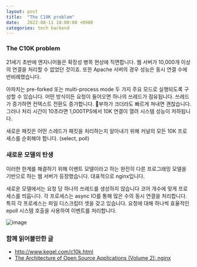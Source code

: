 ```yaml
---
layout: post
title:  "The C10K problem"
date:   2022-08-11 18:00:00 +0900
categories: tech backend
---
```

### The C10K problem
21세기 초반에 엔지니어들은 확장성 병목 현상에 직면합니다. 웹 서버가 10,000개 이상의 연결을 처리할 수 없었던 것이죠. 또한 Apache 서버의 경우 성능은 동시 연결 수에 반비례했습니다.

아파치는 pre-forked 또는 multi-process mode 두 가지 주요 모드로 실행되도록 구성할 수 있습니다. 어떤 방식이든 요청이 들어오면 하나의 쓰레드가 점유됩니다. 쓰레드가 증가하면 컨텍스트 전환도 증가합니다. 부하가 크더라도 빠르게 쳐내면 괜찮습니다. 그러나 처리 시간이 10초라면 1,000TPS에서 10K 연결이 열려 시스템 성능이 저하됩니다.

새로운 패킷은 어떤 스레드가 패킷을 처리하는지 알아내기 위해 커널의 모든 10K 프로세스를 순회해야 합니다. (select, poll)

### 새로운 모델의 탄생
이러한 한계를 해결하기 위해 이벤트 모델이라고 하는 완전히 다른 프로그래밍 모델을 기반으로 하는 웹 서버가 등장했습니다. 대표적으로 nginx입니다.

새로운 모델에서는 요청 당 하나의 쓰레드를 생성하지 않습니다 코어 개수에 맞게 프로세스를 띄웁니다. 각 프로세스는 async IO를 통해 많은 수의 동시 연결을 처리합니다. 특히 각 프로세스는 파일 디스크립터 셋을 갖고 있습니다. 요청에 대해 하나씩 효율적인 epoll 시스템 호출을 사용하여 이벤트를 처리합니다.

![image](https://user-images.githubusercontent.com/3898834/184175989-d5aea0ca-3553-42c0-8214-16fde63d0d25.png)

### 함께 읽어볼만한 글
- http://www.kegel.com/c10k.html
- [The Architecture of Open Source Applications (Volume 2): nginx](http://www.aosabook.org/en/nginx.html#fig.nginx.arch)
